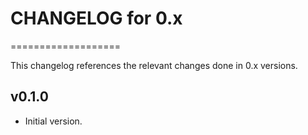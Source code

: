 # CHANGELOG for 0.x
===================

This changelog references the relevant changes done in 0.x versions.

## v0.1.0
* Initial version.
